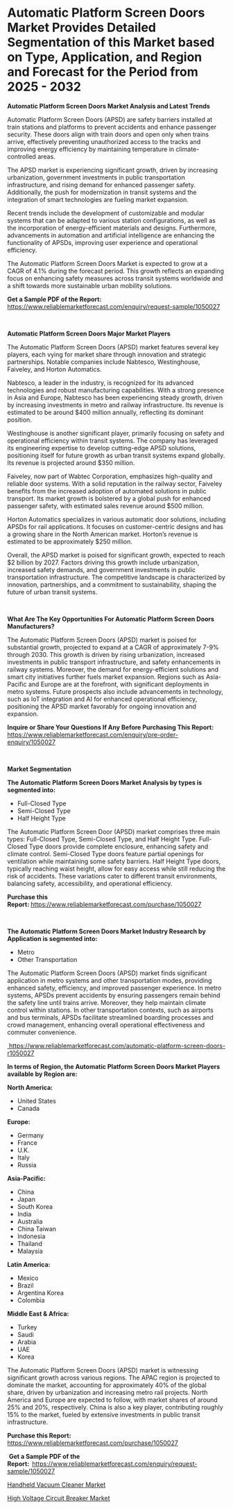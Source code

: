 <p><h1>Automatic Platform Screen Doors Market Provides Detailed Segmentation of this Market based on Type, Application, and Region and Forecast for the Period from 2025 - 2032</h1></p><p><strong>Automatic Platform Screen Doors Market Analysis and Latest Trends</strong></p>
<p><p>Automatic Platform Screen Doors (APSD) are safety barriers installed at train stations and platforms to prevent accidents and enhance passenger security. These doors align with train doors and open only when trains arrive, effectively preventing unauthorized access to the tracks and improving energy efficiency by maintaining temperature in climate-controlled areas.</p><p>The APSD market is experiencing significant growth, driven by increasing urbanization, government investments in public transportation infrastructure, and rising demand for enhanced passenger safety. Additionally, the push for modernization in transit systems and the integration of smart technologies are fueling market expansion. </p><p>Recent trends include the development of customizable and modular systems that can be adapted to various station configurations, as well as the incorporation of energy-efficient materials and designs. Furthermore, advancements in automation and artificial intelligence are enhancing the functionality of APSDs, improving user experience and operational efficiency. </p><p>The Automatic Platform Screen Doors Market is expected to grow at a CAGR of 4.1% during the forecast period. This growth reflects an expanding focus on enhancing safety measures across transit systems worldwide and a shift towards more sustainable urban mobility solutions.</p></p>
<p><strong>Get a Sample PDF of the Report:&nbsp;</strong> <a href="https://www.reliablemarketforecast.com/enquiry/request-sample/1050027?utm_campaign=1169&utm_medium=2&utm_source=Github&utm_content=ia&utm_term=21022025&utm_id=automatic-platform-screen-doors">https://www.reliablemarketforecast.com/enquiry/request-sample/1050027</a></p>
<p>&nbsp;</p>
<p><strong>Automatic Platform Screen Doors Major Market Players</strong></p>
<p><p>The Automatic Platform Screen Doors (APSD) market features several key players, each vying for market share through innovation and strategic partnerships. Notable companies include Nabtesco, Westinghouse, Faiveley, and Horton Automatics.</p><p>Nabtesco, a leader in the industry, is recognized for its advanced technologies and robust manufacturing capabilities. With a strong presence in Asia and Europe, Nabtesco has been experiencing steady growth, driven by increasing investments in metro and railway infrastructure. Its revenue is estimated to be around $400 million annually, reflecting its dominant position.</p><p>Westinghouse is another significant player, primarily focusing on safety and operational efficiency within transit systems. The company has leveraged its engineering expertise to develop cutting-edge APSD solutions, positioning itself for future growth as urban transit systems expand globally. Its revenue is projected around $350 million.</p><p>Faiveley, now part of Wabtec Corporation, emphasizes high-quality and reliable door systems. With a solid reputation in the railway sector, Faiveley benefits from the increased adoption of automated solutions in public transport. Its market growth is bolstered by a global push for enhanced passenger safety, with estimated sales revenue around $500 million.</p><p>Horton Automatics specializes in various automatic door solutions, including APSDs for rail applications. It focuses on customer-centric designs and has a growing share in the North American market. Horton’s revenue is estimated to be approximately $250 million.</p><p>Overall, the APSD market is poised for significant growth, expected to reach $2 billion by 2027. Factors driving this growth include urbanization, increased safety demands, and government investments in public transportation infrastructure. The competitive landscape is characterized by innovation, partnerships, and a commitment to sustainability, shaping the future of urban transit systems.</p></p>
<p>&nbsp;</p>
<p><strong>What Are The Key Opportunities For Automatic Platform Screen Doors Manufacturers?</strong></p>
<p><p>The Automatic Platform Screen Doors (APSD) market is poised for substantial growth, projected to expand at a CAGR of approximately 7-9% through 2030. This growth is driven by rising urbanization, increased investments in public transport infrastructure, and safety enhancements in railway systems. Moreover, the demand for energy-efficient solutions and smart city initiatives further fuels market expansion. Regions such as Asia-Pacific and Europe are at the forefront, with significant deployments in metro systems. Future prospects also include advancements in technology, such as IoT integration and AI for enhanced operational efficiency, positioning the APSD market favorably for ongoing innovation and expansion.</p></p>
<p><strong>Inquire or Share Your Questions If Any Before Purchasing This Report:</strong> <a href="https://www.reliablemarketforecast.com/enquiry/pre-order-enquiry/1050027?utm_campaign=1169&utm_medium=2&utm_source=Github&utm_content=ia&utm_term=21022025&utm_id=automatic-platform-screen-doors">https://www.reliablemarketforecast.com/enquiry/pre-order-enquiry/1050027</a></p>
<p>&nbsp;</p>
<p><strong>Market Segmentation</strong></p>
<p><strong>The Automatic Platform Screen Doors Market Analysis by types is segmented into:</strong></p>
<p><ul><li>Full-Closed Type</li><li>Semi-Closed Type</li><li>Half Height Type</li></ul></p>
<p><p>The Automatic Platform Screen Door (APSD) market comprises three main types: Full-Closed Type, Semi-Closed Type, and Half Height Type. Full-Closed Type doors provide complete enclosure, enhancing safety and climate control. Semi-Closed Type doors feature partial openings for ventilation while maintaining some safety barriers. Half Height Type doors, typically reaching waist height, allow for easy access while still reducing the risk of accidents. These variations cater to different transit environments, balancing safety, accessibility, and operational efficiency.</p></p>
<p><strong>Purchase this Report:&nbsp;</strong><a href="https://www.reliablemarketforecast.com/purchase/1050027?utm_campaign=1169&utm_medium=2&utm_source=Github&utm_content=ia&utm_term=21022025&utm_id=automatic-platform-screen-doors">https://www.reliablemarketforecast.com/purchase/1050027</a></p>
<p>&nbsp;</p>
<p><strong>The Automatic Platform Screen Doors Market Industry Research by Application is segmented into:</strong></p>
<p><ul><li>Metro</li><li>Other Transportation</li></ul></p>
<p><p>The Automatic Platform Screen Doors (APSD) market finds significant application in metro systems and other transportation modes, providing enhanced safety, efficiency, and improved passenger experience. In metro systems, APSDs prevent accidents by ensuring passengers remain behind the safety line until trains arrive. Moreover, they help maintain climate control within stations. In other transportation contexts, such as airports and bus terminals, APSDs facilitate streamlined boarding processes and crowd management, enhancing overall operational effectiveness and commuter convenience.</p></p>
<p><a href="https://www.reliablemarketforecast.com/automatic-platform-screen-doors-r1050027?utm_campaign=1169&utm_medium=2&utm_source=Github&utm_content=ia&utm_term=21022025&utm_id=automatic-platform-screen-doors">&nbsp;https://www.reliablemarketforecast.com/automatic-platform-screen-doors-r1050027</a></p>
<p><strong>In terms of Region, the Automatic Platform Screen Doors Market Players available by Region are:</strong></p>
<p>
    <p> <strong> North America: </strong>
        <ul>
            <li>United States</li>
            <li>Canada</li>
        </ul>
        </p> 
    <p> <strong> Europe: </strong>
        <ul>
            <li>Germany</li>
            <li>France</li>
            <li>U.K.</li>
            <li>Italy</li>
            <li>Russia</li>
        </ul>
        </p> 
    <p> <strong> Asia-Pacific: </strong>
        <ul>
            <li>China</li>
            <li>Japan</li>
            <li>South Korea</li>
            <li>India</li>
            <li>Australia</li>
            <li>China Taiwan</li>
            <li>Indonesia</li>
            <li>Thailand</li>
            <li>Malaysia</li>
        </ul>
        </p> 
    <p> <strong> Latin America: </strong>
        <ul>
            <li>Mexico</li>
            <li>Brazil</li>
            <li>Argentina Korea</li>
            <li>Colombia</li>
        </ul>
        </p> 
    <p> <strong> Middle East & Africa: </strong>
        <ul>
            <li>Turkey</li>
            <li>Saudi</li>
            <li>Arabia</li>
            <li>UAE</li>
            <li>Korea</li>
        </ul>
    </p>
    </p>
<p><p>The Automatic Platform Screen Doors (APSD) market is witnessing significant growth across various regions. The APAC region is projected to dominate the market, accounting for approximately 40% of the global share, driven by urbanization and increasing metro rail projects. North America and Europe are expected to follow, with market shares of around 25% and 20%, respectively. China is also a key player, contributing roughly 15% to the market, fueled by extensive investments in public transit infrastructure.</p></p>
<p><strong>Purchase this Report: </strong><a href="https://www.reliablemarketforecast.com/purchase/1050027?utm_campaign=1169&utm_medium=2&utm_source=Github&utm_content=ia&utm_term=21022025&utm_id=automatic-platform-screen-doors">https://www.reliablemarketforecast.com/purchase/1050027</a></p>
<p>&nbsp;<strong>Get a Sample PDF of the Report:&nbsp;&nbsp;</strong><a href="https://www.reliablemarketforecast.com/enquiry/request-sample/1050027?utm_campaign=1169&utm_medium=2&utm_source=Github&utm_content=ia&utm_term=21022025&utm_id=automatic-platform-screen-doors">https://www.reliablemarketforecast.com/enquiry/request-sample/1050027</a></p>
<p><strong></strong></p>
<p><p><a href="https://github.com/iousefzuzic/Market-Research-Report-List-1/blob/main/handheld-vacuum-cleaner-market.md?utm_campaign=1169&utm_medium=2&utm_source=Github&utm_content=ia&utm_term=21022025&utm_id=automatic-platform-screen-doors">Handheld Vacuum Cleaner Market</a></p><p><a href="https://github.com/pizolina/Market-Research-Report-List-7/blob/main/high-voltage-circuit-breaker-market.md?utm_campaign=1169&utm_medium=2&utm_source=Github&utm_content=ia&utm_term=21022025&utm_id=automatic-platform-screen-doors">High Voltage Circuit Breaker Market</a></p></p>